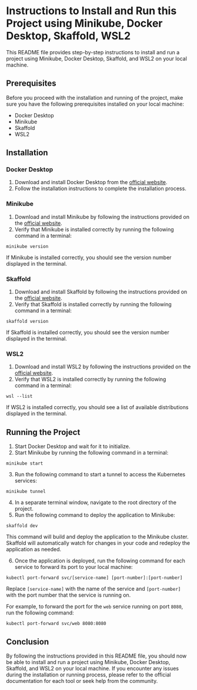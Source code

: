 # Instructions to Install and Run this Project using Minikube, Docker Desktop, Skaffold, WSL2

This README file provides step-by-step instructions to install and run a project using Minikube, Docker Desktop, Skaffold, and WSL2 on your local machine.

## Prerequisites

Before you proceed with the installation and running of the project, make sure you have the following prerequisites installed on your local machine:

- Docker Desktop
- Minikube
- Skaffold
- WSL2

## Installation

### Docker Desktop

1. Download and install Docker Desktop from the [official website](https://www.docker.com/products/docker-desktop).
2. Follow the installation instructions to complete the installation process.

### Minikube

1. Download and install Minikube by following the instructions provided on the [official website](https://minikube.sigs.k8s.io/docs/start/).
2. Verify that Minikube is installed correctly by running the following command in a terminal:

```minikube version```

If Minikube is installed correctly, you should see the version number displayed in the terminal.

### Skaffold

1. Download and install Skaffold by following the instructions provided on the [official website](https://skaffold.dev/docs/install/).
2. Verify that Skaffold is installed correctly by running the following command in a terminal:

```skaffold version```

If Skaffold is installed correctly, you should see the version number displayed in the terminal.

### WSL2

1. Download and install WSL2 by following the instructions provided on the [official website](https://docs.microsoft.com/en-us/windows/wsl/install).
2. Verify that WSL2 is installed correctly by running the following command in a terminal:

```wsl --list```

If WSL2 is installed correctly, you should see a list of available distributions displayed in the terminal.

## Running the Project

1. Start Docker Desktop and wait for it to initialize.
2. Start Minikube by running the following command in a terminal:

```minikube start```

3. Run the following command to start a tunnel to access the Kubernetes services:

```minikube tunnel```


4. In a separate terminal window, navigate to the root directory of the project.
5. Run the following command to deploy the application to Minikube:

```skaffold dev```


This command will build and deploy the application to the Minikube cluster. Skaffold will automatically watch for changes in your code and redeploy the application as needed.


6. Once the application is deployed, run the following command for each service to forward its port to your local machine:

```kubectl port-forward svc/[service-name] [port-number]:[port-number]```

Replace `[service-name]` with the name of the service and `[port-number]` with the port number that the service is running on.

For example, to forward the port for the `web` service running on port `8080`, run the following command:

```kubectl port-forward svc/web 8080:8080```
## Conclusion

By following the instructions provided in this README file, you should now be able to install and run a project using Minikube, Docker Desktop, Skaffold, and WSL2 on your local machine. If you encounter any issues during the installation or running process, please refer to the official documentation for each tool or seek help from the community.




